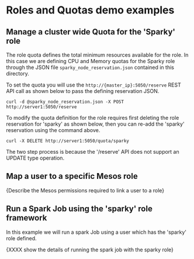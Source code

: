 # Roles and Quotas demo examples

## Manage a cluster wide Quota for the 'Sparky' role
The role quota defines the total minimum resources available for the role.  In this case we are defining CPU and Memory quotas for the Sparky role through the JSON file ```sparky_node_reservation.json``` contained in this directory.

To set the quota you will use the ```http://{master_ip}:5050/reserve``` REST API call as shown below to pass the defining reservation JSON.

```
curl -d @sparky_node_reservation.json -X POST http://server1:5050/reserve

```

To modify the quota definition for the role requires first deleting the role reservation for 'sparky' as shown below, then you can re-add the 'sparky' reservation using the command above.

```
curl -X DELETE http://server1:5050/quota/sparky
```

The two step process is because the '/reserve' API does not support an UPDATE type operation.

## Map a user to a specific Mesos role
{Describe the Mesos permissions required to link a user to a role}

## Run a Spark Job using the 'sparky' role framework
In this example we will run a spark Job using a user which has the 'sparky' role defined.

{XXXX show the details of running the spark job with the sparky role}